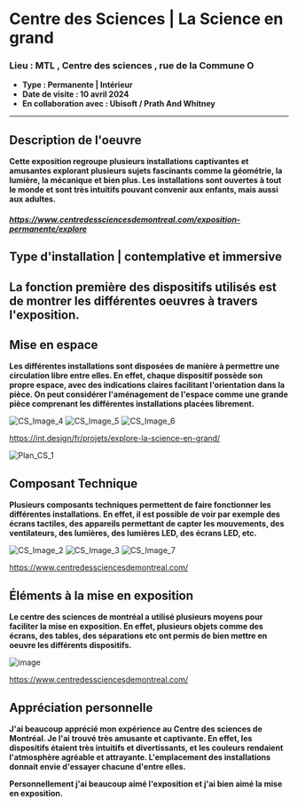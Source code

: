 # **Centre des Sciences** | **La Science en grand**
### **Lieu : MTL , Centre des sciences** ,  rue de la Commune O
 - **Type : Permanente | Intérieur**
 - **Date de visite : 10 avril 2024**
 - **En collaboration avec : Ubisoft / Prath And Whitney**
____________________________

## **Description de l'oeuvre**

**Cette exposition regroupe plusieurs installations captivantes et amusantes explorant plusieurs sujets fascinants comme la géométrie, la lumière, la mécanique et bien plus. Les installations sont ouvertes à tout le monde et sont très intuitifs pouvant convenir aux enfants, mais aussi aux adultes.** 

##### https://www.centredessciencesdemontreal.com/exposition-permanente/explore

## **Type d'installation | contemplative et immersive**

## **La fonction première des dispositifs utilisés est de montrer les différentes oeuvres à travers l'exposition.**

## **Mise en espace**
**Les différentes installations sont disposées de manière à permettre une circulation libre entre elles. En effet, chaque dispositif possède son propre espace, avec des indications claires facilitant l'orientation dans la pièce. On peut considérer l'aménagement de l'espace comme une grande pièce comprenant les différentes installations placées librement.**

![CS_Image_4](https://github.com/JoCrevier/H24_V11_inspiration_Crevier/assets/112189750/164bcabc-d0c0-4c6f-a4e9-91500640165d)
![CS_Image_5](https://github.com/JoCrevier/H24_V11_inspiration_Crevier/assets/112189750/4e7d8555-9687-4688-a290-da492b6839a9)
![CS_Image_6](https://github.com/JoCrevier/H24_V11_inspiration_Crevier/assets/112189750/1cf18515-787a-4978-ab53-031032c9894d)

https://int.design/fr/projets/explore-la-science-en-grand/


![Plan_CS_1](https://github.com/JoCrevier/H24_V11_inspiration_Crevier/assets/112189750/c4535292-45f7-48ea-bd57-561c4441af18)

## **Composant Technique**
**Plusieurs composants techniques permettent de faire fonctionner les différentes installations. En effet, il est possible de voir par exemple des écrans tactiles, des appareils permettant de capter les mouvements, des ventilateurs, des lumières, des lumières LED, des écrans LED, etc.**

![CS_Image_2](https://github.com/JoCrevier/H24_V11_inspiration_Crevier/assets/112189750/85926986-2bce-478a-b76d-e82eac2bd10b)
![CS_Image_3](https://github.com/JoCrevier/H24_V11_inspiration_Crevier/assets/112189750/3f526f65-a08d-47be-8122-c0ed4b5d710b)
![CS_Image_7](https://github.com/JoCrevier/H24_V11_inspiration_Crevier/assets/112189750/c59a7454-5e97-4ea2-bcda-c4437c2433f0)

https://www.centredessciencesdemontreal.com/




## **Éléments à la mise en exposition**
**Le centre des sciences de montréal a utilisé plusieurs moyens pour faciliter la mise en exposition. En effet, plusieurs objets comme des écrans, des tables, des séparations etc ont permis de bien mettre en oeuvre les différents dispositifs.** 

![image](https://github.com/JoCrevier/H24_V11_inspiration_Crevier/assets/112189750/6417d3a3-21a6-4808-9088-43fb432e869e)

https://www.centredessciencesdemontreal.com/


## **Appréciation personnelle**
**J'ai beaucoup apprécié mon expérience au Centre des sciences de Montréal. Je l'ai trouvé très amusante et captivante. En effet, les dispositifs étaient très intuitifs et divertissants, et les couleurs rendaient l'atmosphère agréable et attrayante. L'emplacement des installations donnait envie d'essayer chacune d'entre elles.**

**Personnellement j'ai beaucoup aimé l'exposition et j'ai bien aimé la mise en exposition.**
